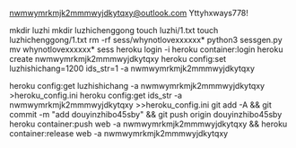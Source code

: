 nwmwymrkmjk2mmmwyjdkytqxy@outlook.com
Yttyhxways778!

mkdir luzhi
mkdir luzhichenggong
touch luzhi/1.txt
touch luzhichenggong/1.txt
rm -rf sess/whynotlovexxxxxx*
python3 sessgen.py
mv whynotlovexxxxxx* sess
heroku login -i
heroku container:login
heroku create nwmwymrkmjk2mmmwyjdkytqxy
heroku config:set luzhishichang=1200 ids_str=1 -a nwmwymrkmjk2mmmwyjdkytqxy

heroku config:get luzhishichang -a nwmwymrkmjk2mmmwyjdkytqxy >heroku_config.ini
heroku config:get ids_str -a nwmwymrkmjk2mmmwyjdkytqxy >>heroku_config.ini
git add -A && git commit -m "add douyinzhibo45sby" && git push origin douyinzhibo45sby
heroku container:push web -a nwmwymrkmjk2mmmwyjdkytqxy && heroku container:release web -a nwmwymrkmjk2mmmwyjdkytqxy